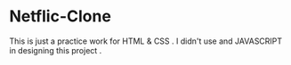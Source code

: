 # Netflic-Clone
This is just a practice work for HTML & CSS .
I didn't use and JAVASCRIPT in designing this project .
